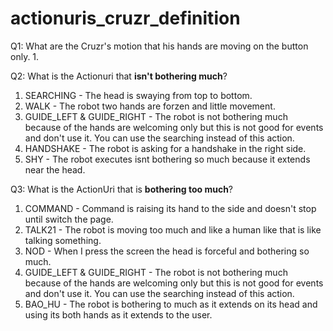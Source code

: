 # actionuris_cruzr_definition

Q1: What are the Cruzr's motion that his hands are moving on the button only.
1.

Q2: What is the Actionuri that **isn't bothering much**?
1. SEARCHING - The head is swaying from top to bottom.
2. WALK - The robot two hands are forzen and little movement.
3. GUIDE_LEFT & GUIDE_RIGHT - The robot is not bothering much because of the hands are welcoming only but this is not good for events and don't use it. You can use the searching instead of this action.
4. HANDSHAKE - The robot is asking for a handshake in the right side.
5. SHY - The robot executes isnt bothering so much because it extends near the head.

Q3: What is the ActionUri that is **bothering too much**?
1. COMMAND - Command is raising its hand to the side and doesn't stop until switch the page.
2. TALK21 - The robot is moving too much and like a human like that is like talking something.
3. NOD - When I press the screen the head is forceful and bothering so much.
4. GUIDE_LEFT & GUIDE_RIGHT - The robot is not bothering much because of the hands are welcoming only but this is not good for events and don't use it. You can use the searching instead of this action.
5. BAO_HU - The robot is bothering to much as it extends on its head and using its both hands as it extends to the user.


